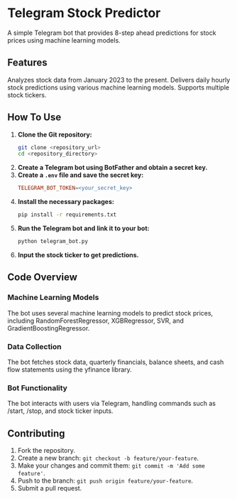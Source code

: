# Telegram Stock Predictor
A simple Telegram bot that provides 8-step ahead predictions for stock prices using machine learning models.

## Features
Analyzes stock data from January 2023 to the present.
Delivers daily hourly stock predictions using various machine learning models.
Supports multiple stock tickers.

## How To Use
1. **Clone the Git repository:**
    ```bash
    git clone <repository_url>
    cd <repository_directory>
    ```
2. **Create a Telegram bot using BotFather and obtain a secret key.**
3. **Create a `.env` file and save the secret key:**
    ```makefile
    TELEGRAM_BOT_TOKEN=<your_secret_key>
    ```
4. **Install the necessary packages:**
    ```bash
    pip install -r requirements.txt
    ```
5. **Run the Telegram bot and link it to your bot:**
    ```bash
    python telegram_bot.py
    ```
6. **Input the stock ticker to get predictions.**

## Code Overview

### Machine Learning Models
The bot uses several machine learning models to predict stock prices, including RandomForestRegressor, XGBRegressor, SVR, and GradientBoostingRegressor.

### Data Collection
The bot fetches stock data, quarterly financials, balance sheets, and cash flow statements using the yfinance library.

### Bot Functionality
The bot interacts with users via Telegram, handling commands such as /start, /stop, and stock ticker inputs.

## Contributing
1. Fork the repository.
2. Create a new branch: `git checkout -b feature/your-feature`.
3. Make your changes and commit them: `git commit -m 'Add some feature'`.
4. Push to the branch: `git push origin feature/your-feature`.
5. Submit a pull request.
